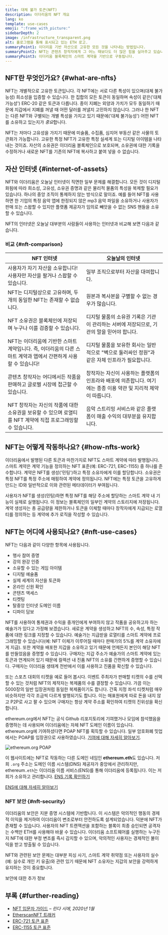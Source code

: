 ```yaml
---
title: 대체 불가 토큰(NFT)
description: 이더리움의 NFT 개요
lang: ko
template: use-cases
emoji: ":frame_with_picture:"
sidebarDepth: 2
image: /infrastructure_transparent.png
alt: 홀로그램을 통해 표시되고 있는 ETH 로고.
summaryPoint1: 이더리움 기반 자산으로 고유한 모든 것을 나타내는 방법입니다.
summaryPoint2: NFT는 콘텐츠 창작자에게 그 어느 때보다도 더 많은 힘을 실어주고 있습니다.
summaryPoint3: 이더리움 블록체인의 스마트 계약을 기반으로 구동됩니다.
---
```


## NFT란 무엇인가요? {#what-are-nfts}

NFT는 개별적으로 고유한 토큰입니다. 각 NFT에는 서로 다른 특성이 있으며(대체 불가능성) 희소성을 입증할 수 있습니다. 한 집합의 모든 토큰이 동일하며 속성이 같은('대체 가능성') ERC-20 같은 토큰과 다릅니다. 종이 지폐는 외양과 가치가 모두 동일하기 때문에 지갑에서 지폐를 꺼낼 때 어떤 달러를 꺼낼지 고민하지 않습니다. 그러나 한 NFT는 다른 NFT와 구별되는 개별 특성을 가지고 있기 때문에('대체 불가능성') 어떤 NFT를 소유하고 있는지가 *중요*합니다.

NFT는 저마다 고유성을 가지기 때문에 미술품, 수집품, 심지어 부동산 같은 사물의 토큰화가 가능합니다. 고유한 특정 NFT가 고유한 특정 실세계 또는 디지털 아이템을 나타내는 것이죠. 자산의 소유권은 이더리움 블록체인으로 보호되며, 소유권에 대한 기록을 수정하거나 새로운 NFT를 기존의 NFT에 복사하고 붙여 넣을 수 없습니다.

<YouTube id="Xdkkux6OxfM" />

## 자산 인터넷 {#internet-of-assets}

NFT와 이더리움은 오늘날 인터넷이 직면한 일부 문제를 해결합니다. 모든 것이 디지털화됨에 따라 희소성, 고유성, 소유권 증명과 같은 물리적 물품의 특성을 복제할 필요가 있습니다. 하나의 중앙 조직이 통제하지 않는 방식으로 말이죠. 예를 들어 NFT를 사용하면 한 기업의 특정 음악 앱에 한정되지 않은 mp3 음악 파일을 소유하거나 사용자가 판매 또는 스왑할 수 있지만 플랫폼 제공자가 임의로 빼앗을 수 없는 SNS 핸들을 소유할 수 있습니다.

NFT의 인터넷은 오늘날 대부분의 사람들이 사용하는 인터넷과 비교해 보면 다음과 같습니다.

### 비교 {#nft-comparison}

| NFT 인터넷                                                                                                       | 오늘날의 인터넷                                                                                                  |
| ---------------------------------------------------------------------------------------------------------------- | ---------------------------------------------------------------------------------------------------------------- |
| 사용자가 자기 자산을 소유합니다! 사용자만 자산을 팔거나 스왑할 수 있습니다.                                      | 일부 조직으로부터 자산을 대여합니다.                                                                             |
| NFT는 디지털상으로 고유하며, 두 개의 동일한 NFT는 존재할 수 없습니다.                                            | 원본과 복사본을 구별할 수 없는 경우가 많습니다.                                                                  |
| NFT 소유권은 블록체인에 저장되며 누구나 이를 검증할 수 있습니다.                                                 | 디지털 물품의 소유권 기록은 기관이 관리하는 서버에 저장되므로, 기관의 말을 믿어야 합니다.                        |
| NFT는 이더리움에 기반한 스마트 계약입니다. 즉, 이더리움의 다른 스마트 계약과 앱에서 간편하게 사용할 수 있습니다! | 디지털 물품을 보유한 회사는 일반적으로 "벽으로 둘러싸인 정원"과 같은 자체 인프라가 필요합니다.                   |
| 콘텐츠 창작자는 어디에서든 작품을 판매하고 글로벌 시장에 접근할 수 있습니다.                                     | 창작자는 자신이 사용하는 플랫폼의 인프라와 배포에 의존합니다. 여기에는 종종 이용 약관 및 지리적 제약이 따릅니다. |
| NFT 창작자는 자신의 작품에 대한 소유권을 보유할 수 있으며 로열티를 NFT 계약에 직접 프로그래밍할 수 있습니다.     | 음악 스트리밍 서비스와 같은 플랫폼이 매출 수익의 대부분을 유지합니다.                                            |

## NFT는 어떻게 작동하나요? {#how-nfts-work}

이더리움에서 발행된 다른 토큰과 마찬가지로 NFT도 스마트 계약에 따라 발행됩니다. 스마트 계약은 계약 기능을 정의하는 NFT 표준(예: ERC-721, ERC-1155) 중 하나를 준수합니다. 계약은 NFT를 생성('민팅')하고 특정 소유자에게 이를 할당합니다. 소유권은 특정 NFT를 특정 주소에 매핑하여 계약에 정의됩니다. NFT에는 특정 토큰을 고유하게 만드는 ID와 일반적으로 이와 관련된 메타데이터가 부여됩니다.

사용자가 NFT를 생성(민팅)하면 특정 NFT를 해당 주소에 할당하는 스마트 계약 내 기능이 실제로 실행됩니다. 이 정보는 블록체인의 일부인 계약의 스토리지에 저장됩니다. 계약 생성자는 총 공급량을 제한하거나 토큰을 이체할 때마다 창작자에게 지급되는 로열티를 정의하는 등 계약에 추가 로직을 작성할 수 있습니다.

## NFT는 어디에 사용되나요? {#nft-use-cases}

NFT는 다음과 같이 다양한 항목에 사용됩니다.

- 행사 참여 증명
- 강의 완강 인증
- 소유할 수 있는 게임 아이템
- 디지털 예술품
- 실제 세계의 자산을 토큰화
- 온라인 신원 확인
- 콘텐츠 액세스
- 티켓팅
- 탈중앙 인터넷 도메인 이름
- 디파이 담보

NFT를 사용하여 통제권과 수익을 중개인에게 부여하지 않고 작품을 공유하고자 하는 예술가가 있다고 가정해 보겠습니다. 새로운 계약을 생성하고 NFT의 수, 속성, 특정 작품에 대한 링크를 지정할 수 있습니다. 예술가는 지급받을 로열티를 스마트 계약에 프로그래밍할 수 있습니다(예: NFT 이체가 이루어질 때마다 판매가의 5%를 계약 소유자에게 지급). 또한 계약을 배포한 지갑을 소유하고 있기 때문에 언제든지 본인이 해당 NFT를 만들었음을 증명할 수 있습니다. 구매자는 지갑 주소가 예술가의 스마트 계약에 있는 토큰과 연계되어 있기 때문에 컬렉션 내 진품 NFT의 소유를 간편하게 증명할 수 있습니다. 구매자는 이더리움 생태계 전반에서 이를 사용하고 진품을 확신할 수 있습니다.

또는 스포츠 대회의 티켓을 예로 들어 봅시다. 이벤트 주최자가 판매할 티켓의 수를 선택할 수 있는 것처럼 NFT의 제작자는 복제품의 수를 결정할 수 있습니다. 가끔 이는 5000장의 일반 입장권처럼 동일한 복제품이기도 합니다. 간혹 지정 좌석 티켓처럼 매우 비슷하지만 각각 조금씩 다르게 발행되기도 합니다. 이는 매표원에게 따로 돈을 내지 않고 P2P로 사고 팔 수 있으며 구매자는 항상 계약 주소를 확인하여 티켓의 진위성을 확신합니다.

ethereum.org에서 NFT는 공식 Github 리포지토리에 기여했거나 모임에 참석했음을 증명하는 데 사용되며 이더리움에는 자체 NFT 도메인 이름이 있습니다. ethereum.org에 기여하셨다면 POAP NFT를 획득할 수 있습니다. 일부 암호화폐 밋업에서는 POAP를 입장권으로 사용하였습니다. [기여에 대해 자세히 알아보기](/contributing/#poap).

![ethereum.org POAP](./poap.png)

이 웹사이트에는 NFT로 작동하는 다른 도메인 네임인 **ethereum.eth**도 있습니다. 저희 `.org` 주소는 도메인 이름 시스템(DNS) 제공자가 중앙에서 관리하지만, ethereum`.eth`는 이더리움 이름 서비스(ENS)를 통해 이더리움에 등록됩니다. 이는 저희가 소유하고 관리합니다. [ENS 기록 확인하기](https://app.ens.domains/name/ethereum.eth)

[ENS에 대해 자세히 알아보기](https://app.ens.domains)

<Divider />

### NFT 보안 {#nft-security}

이더리움의 보안은 지분 증명 시스템에 기반합니다. 이 시스템은 악의적인 행동의 경제적 이익을 제거하여 이더리움이 변조로부터 안전하도록 설계되었습니다. 덕분에 NFT가 존재할 수 있습니다. 사용자의 NFT 트랜잭션을 포함하는 블록이 최종 승인되면 공격자는 수백만 ETH를 사용해야 바꿀 수 있습니다. 이더리움 소프트웨어를 실행하는 누구든지 NFT에 대한 부정 변조를 즉시 감지할 수 있으며, 악의적인 사용자는 경제적인 불이익을 받고 방출될 수 있습니다.

NFT와 관련된 보안 문제는 대부분 피싱 사기, 스마트 계약 취약점 또는 사용자의 실수(예: 실수로 개인 키 유출)와 관련 있기 때문에 NFT 소유자는 지갑의 보안을 강력하게 유지하는 것이 중요합니다.

<ButtonLink to="/security/">
  보안에 대한 추가 정보
</ButtonLink>

## 부록 {#further-reading}

- [NFT 입문자 가이드](https://linda.mirror.xyz/df649d61efb92c910464a4e74ae213c4cab150b9cbcc4b7fb6090fc77881a95d) – _린다 시에, 2020년 1월_
- [EtherscanNFT 트래커](https://etherscan.io/nft-top-contracts)
- [ERC-721 토큰 표준](/developers/docs/standards/tokens/erc-721/)
- [ERC-1155 토큰 표준](/developers/docs/standards/tokens/erc-1155/)

<Divider />

<QuizWidget quizKey="nfts" />
